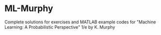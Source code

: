 # ML-Murphy
Complete solutions for exercises and MATLAB example codes for "Machine Learning: A Probabilistic Perspective" 1/e by K. Murphy
